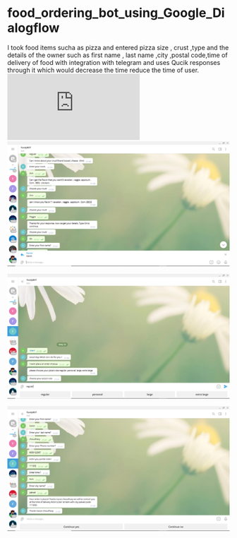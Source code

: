 # food_ordering_bot_using_Google_Dialogflow
I took food items sucha as pizza and entered pizza size , crust ,type and the details of the owner such as first name , last name ,city ,postal code,time of delivery of food with integration with telegram and uses Qucik responses through it which would decrease the time reduce the time of user.
![tag](https://github.com/ncukaran18csu103/food_ordering_bot_using_Google_Dialogflow/blob/main/messages.html)
![tag](https://github.com/ncukaran18csu103/food_ordering_bot_using_Google_Dialogflow/blob/main/Screenshot%20(1884).png) 

![tag1](https://github.com/ncukaran18csu103/food_ordering_bot_using_Google_Dialogflow/blob/main/Screenshot%20(1885).png)

![tag2](https://github.com/ncukaran18csu103/food_ordering_bot_using_Google_Dialogflow/blob/main/Screenshot%20(1886).png)
